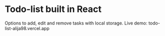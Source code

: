 # Todo-list built in React
Options to add, edit and remove tasks with local storage.
Live demo: todo-list-alija98.vercel.app

